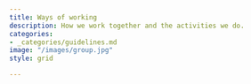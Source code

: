 ```yaml
---
title: Ways of working
description: How we work together and the activities we do.
categories:
- _categories/guidelines.md
image: "/images/group.jpg"
style: grid

---
```

